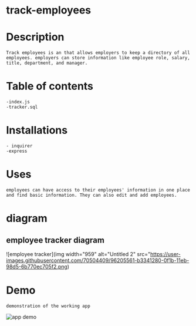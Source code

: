 # track-employees

# Description

    Track employees is an that allows employers to keep a directory of all employees. employers can store information like employee role, salary, title, department, and manager. 

# Table of contents 
    -index.js
    -tracker.sql

# Installations 
    - inquirer
    -express 

# Uses 
    
    employees can have access to their employees' information in one place and find basic information. They can also edit and add employees. 

 
# diagram 
## employee tracker diagram 
![employee tracker](img width="959" alt="Untitled 2" src="https://user-images.githubusercontent.com/70504409/96205561-b3341280-0f1b-11eb-98d5-6b770ec705f2.png)

# Demo 
    demonstration of the working app
![app demo](https://www.youtube.com/watch?v=-XTIy1UUT8A)